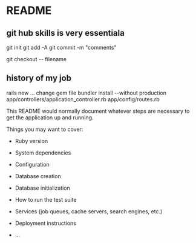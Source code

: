 # README

## git hub skills is very essentiala
git init
git add -A
git commit -m "comments"

git checkout -- filename


## history of my job
rails new ...
change gem file
bundler install --without production
app/controllers/application_controller.rb
app/config/routes.rb


This README would normally document whatever steps are necessary to get the
application up and running.

Things you may want to cover:

* Ruby version

* System dependencies

* Configuration

* Database creation

* Database initialization

* How to run the test suite

* Services (job queues, cache servers, search engines, etc.)

* Deployment instructions

* ...
